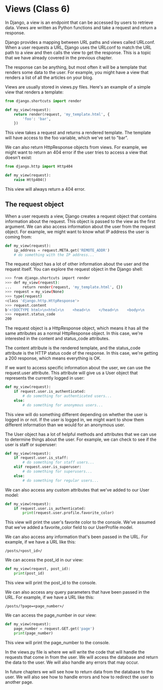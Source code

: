 # Views (Class 6)

In Django, a view is an endpoint that can be accessed by users to retrieve data. Views are written as Python functions and take a request and return a response.

Django provides a mapping between URL paths and views called URLconf. When a user requests a URL, Django uses the URLconf to match the URL path to a view and then calls the view to get the response. This is a topic that we have already covered in the previous chapter.

The response can be anything, but most often it will be a template that renders some data to the user. For example, you might have a view that renders a list of all the articles on your blog.

Views are usually stored in views.py files. Here's an example of a simple view that renders a template:

```python
from django.shortcuts import render

def my_view(request):
    return render(request, 'my_template.html', {
        'foo': 'bar',
    })
```

This view takes a request and returns a rendered template. The template will have access to the foo variable, which we've set to "bar".

We can also return HttpResponse objects from views. For example, we might want to return an 404 error if the user tries to access a view that doesn't exist:

```python
from django.http import Http404

def my_view(request):
    raise Http404()
```

This view will always return a 404 error.


## The request object

When a user requests a view, Django creates a request object that contains information about the request. This object is passed to the view as the first argument.
We can also access information about the user from the request object. For example, we might want to know what IP address the user is coming from:

```python
def my_view(request):
    ip_address = request.META.get('REMOTE_ADDR')
    # do something with the IP address...
```

The request object has a lot of other information about the user and the request itself. You can explore the request object in the Django shell:

```bash
>>> from django.shortcuts import render
>>> def my_view(request):
...     return render(request, 'my_template.html', {})
>>> request = my_view(None)
>>> type(request)
<class 'django.http.HttpResponse'>
>>> request.content
b'<!DOCTYPE html>\n<html>\n    <head>\n    </head>\n    <body>\n        <h1>My Template</h1>\n    </body>\n</html>'
>>> request.status_code
200
```

The request object is a HttpResponse object, which means it has all the same attributes as a normal HttpResponse object. In this case, we're interested in the content and status_code attributes.

The content attribute is the rendered template, and the status_code attribute is the HTTP status code of the response. In this case, we're getting a 200 response, which means everything is OK.

If we want to access specific information about the user, we can use the request.user attribute. This attribute will give us a User object that represents the currently logged in user:

```python
def my_view(request):
    if request.user.is_authenticated:
        # do something for authenticated users...
    else:
        # do something for anonymous users...
```

This view will do something different depending on whether the user is logged in or not. If the user is logged in, we might want to show them different information than we would for an anonymous user.

The User object has a lot of helpful methods and attributes that we can use to determine things about the user. For example, we can check to see if the user is staff or superuser:

```python
def my_view(request):
    if request.user.is_staff:
        # do something for staff users...
    elif request.user.is_superuser:
        # do something for superusers...
    else:
        # do something for regular users...
```

We can also access any custom attributes that we've added to our User model:

```python
def my_view(request):
    if request.user.is_authenticated:
        print(request.user.profile.favorite_color)
```

This view will print the user's favorite color to the console. We've assumed that we've added a favorite_color field to our UserProfile model.

We can also access any information that's been passed in the URL. For example, if we have a URL like this:

```
/posts/<post_id>/
```

We can access the post_id in our view:

```python
def my_view(request, post_id):
    print(post_id)
```

This view will print the post_id to the console.

We can also access any query parameters that have been passed in the URL. For example, if we have a URL like this:

```
/posts/?page=<page_number>/
```

We can access the page_number in our view:

```python
def my_view(request):
    page_number = request.GET.get('page')
    print(page_number)
```

This view will print the page_number to the console.

In the views.py file is where we will write the code that will handle the requests that come in from the user. We will access the database and return the data to the user. We will also handle any errors that may occur.

In future chapters we will see how to return data from the database to the user. We will also see how to handle errors and how to redirect the user to another page.